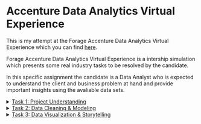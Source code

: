 # Accenture Data Analytics Virtual Experience
This is my attempt at the Forage Accenture Data Analytics Virtual Experience which you can find [here](https://www.theforage.com/virtual-internships/hzmoNKtzvAzXsEqx8?ref=RiQGb5822vPSKB9bg).

Forage Accenture Data Analytics Virtual Experience is a intership simulation which presents some real industry tasks to be resolved by the candidate.

In this specific assignment the candidate is a Data Analyst who is expected to understand the client and business problem at hand and provide important insights using the avaliable data sets. 

<details>
<summary><ins>Task 1: Project Understanding</ins></summary>
<p>You’ve been assigned to a new project and the first thing you must do is get up to speed with the business problem that this project is tackling, the requirements that need to be fulfilled as deliverables and the alignment of internal teams with the client.</p>

<p>You will be working within a large team at Accenture and there will be several people on your team doing different roles to make this project a success.</p>

<p>As a data analyst, it is imperative that you have a solid understanding of the project as quickly as possible. A data analyst sits between the business and the data, so it’s important that you have a deep understanding from both sides to provide insights. You need to use the client brief to:</p>

<ul>
  <li>Understand the client and business problem at hand.</li>
  <li>Identify the requirements that need to be delivered for this project.</li>
  <li>Identify which tasks you should focus on.</li> 
</ul>

<p>To make sure that you have understood the project, you will be tested on an outline of the business problem, the requirements and the delegation of tasks.</p>

<p><strong>Here is your task:</strong></p>

<p>1. Client background</p>
<p>Before attempting to complete this task, you should take your time to fully understand the client brief</a>.</p>

<p>2. Internal background</p>
<p>After this, you should read through the organization map and each individual's role and responsibilities. This will give you a holistic understanding of the Accenture team working on this project and each individuals’ role and responsibilities.</p>

<p>3. Project understanding</p>
<p>Once you’ve read the resources, make sure you have a confident understanding of the following three questions:</p>

<ul>
  <li>What is the business problem that Accenture is trying to tackle for this client?</li>
  <li>Based on this business problem, what are the requirements that Accenture is expected to deliver?</li>
  <li>Finally, based on these requirements, what tasks are most likely to be relevant to you as the data analyst?</li> 
</ul>
</details>


<details>
<summary><ins>Task 2: Data Cleaning & Modeling</ins></summary>
<p>You have been given a set of data sets, all containing different columns and values, as well as a data model. A data model shows the relationships between all of the data sets, as well as any links that you can use to merge tables.</p>

<p>It is your job to use these data sets as well as the data model, to create your own data set that you can use to fulfill the requirements of this task.</p>

<p>This task is essential because it is one of the specific requirements that the client has asked for, so we are relying on the data analyst to work with the data and create accurate, reliable insights that can be backed up during the final presentation.</p>

<p><strong>Here is your task:</strong></p>

<p>1. Requirements gathering</p>
<p>To complete this task, you’ll first want to look at the task that you’ve been assigned and think about which available data sets may be useful to fulfill the requirements. It may be helpful for you to write the data sets down that you think will be best for the task. You should take time to fully understand the data model and how the tables link together. Then you should think about which tables are most relevant.</p>

<p>2. Data cleaning</p>
<p>Before we begin to work with the relevant data sets, we’ll need to ensure that the data is clean and ready for analysis. Data cleaning is a common and very important task when working with data. This includes removing columns that have a high number of missing values, removing rows that have values which are erroneous, changing the data type of some values within a column and also removing columns which are not relevant to this task. Your end result should be a set of relevant data sets that are clean with each data set containing only the columns which are relevant to the completion of this task.</p>

<p>3. Data modeling</p>
<p>Finally, use this knowledge to create a final data set containing all of the columns that you will need to complete the task. You can use Excel or any other tool of your choice to create your final data set. Based on which columns you think will be most useful, you may be required to merge tables together by using the Unique Keys within tables. You should spend some time modeling the data to create your final data set for this task.</p>

<p>All of the data sets will be provided as CSV files and you can do the data modeling in Excel or any other tool that you wish. Your final submission should be a single CSV or Excel spreadsheet containing the columns and data that you think will fulfill the requirements of this task best.</p>
</details>






<details>
<summary><ins>Task 3: Data Visualization & Storytelling</ins></summary>
<p>As a data analyst, it is important that you work with both the business and the data. Now that you have gained the business understanding, it’s time to put your analysis skills to the test.</p> 

<p>The next step will be bringing the data set to life. A large component of being a data analyst, includes the ability to find relevant insights and ensure that they are clearly communicated to the business and client. These insights should be synthesized and placed in a presentation for the client that is engaging and easily understood.</p> 

<p>There is an art to selecting the correct visualizations for your presentation and it’s important that corresponding communications tell a powerful story. For this reason, the powerful tools of data visualization & storytelling will be key to this task.</p> 

<p>The analysis that you provide will play a key part in the fulfillment of this requirement, so you will play an important role in this project!</p>

<p><strong>Here is your task:</strong></p>

<p>1. Data visualization</p>
<p>You will need to use your data set to create insightful visualizations to address the requirements of the project. Use your available data set to create a series of visualizations that address the task that you’re working on. Be creative when visualizing your data but remember that results and clarity should take precedence – don’t trade functionality for fancy appearance! Experiment with visualizations and decide on which ones to move forward with.</p>

<p>2. Create a presentation</p>
<p>It is your job to ensure that the presentation of the results is clear and can be easily understood by your internal team and the client. You should create a PowerPoint slide deck that presents your results with accompanying slides and visualizations. Not all slides need to contain visualizations – use some slides to set up the story that you’re telling! It is important to make sure that your presentation follows a clear structure and takes your client on a journey through their data and business problems. Your slide deck should be concise, approximately 10 slides. You should also include an introduction slide where you introduce yourself and your role on the project.</p>

<p>3. Storytelling</p>
<p>Make sure that throughout your presentation you incorporate storytelling. Make use of the techniques outlined in the additional resources and try to make the presentation as engaging and persuasive as possible. Using soft and hard skills, such as presentation and statistical analysis respectively, is key to a data analysts’ job. </p>

</details>


